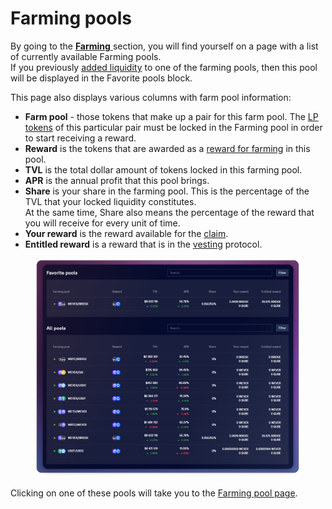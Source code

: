 # Farming pools

By going to the [**Farming** ](../../concepts/yield-farming.md)section, you will find yourself on a page with a list of currently available Farming pools.\
If you previously [added liquidity](../how-to/deposit-farm-tokens.md) to one of the farming pools, then this pool will be displayed in the Favorite pools block.

This page also displays various columns with farm pool information:

* **Farm pool** - those tokens that make up a pair for this farm pool. The [LP tokens](../../../pools/how-to/add-liquidity.md) of this particular pair must be locked in the Farming pool in order to start receiving a reward.
* **Reward** is the tokens that are awarded as a [reward for farming](../../concepts/reward-token.md) in this pool.
* **TVL** is the total dollar amount of tokens locked in this farming pool.
* **APR** is the annual profit that this pool brings.
* **Share** is your share in the farming pool. This is the percentage of the TVL that your locked liquidity constitutes.\
  At the same time, Share also means the percentage of the reward that you will receive for every unit of time.
* **Your reward** is the reward available for the [claim](../how-to/claim-reward.md).
* **Entitled reward** is a reward that is in the [vesting](../../concepts/vesting.md) protocol.

<figure><img src="../../../../.gitbook/assets/image (379).png" alt=""><figcaption></figcaption></figure>

Clicking on one of these pools will take you to the [Farming pool page](farm-page-user/).
